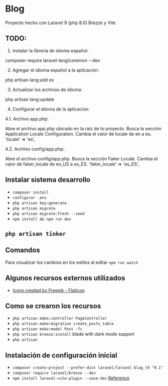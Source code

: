# Blog
Proyecto hecho con Laravel 9 (php 8.0) Brezze y Vite



## TODO:
1. Instalar la librería de idioma español:

composer require laravel-lang/common --dev

2. Agregar el idioma español a la aplicación:

php artisan lang:add es

3. Actualizar los archivos de idioma:

php artisan lang:update

4. Configurar el idioma de la aplicación:

4.1. Archivo app.php:

Abre el archivo app.php ubicado en la raíz de tu proyecto.
Busca la sección Application Locale Configuration.
Cambia el valor de locale de en a es.
'locale' => 'es',

4.2. Archivo config/app.php:

Abre el archivo config/app.php.
Busca la sección Faker Locale.
Cambia el valor de faker_locale de en_US a es_ES.
'faker_locale' => 'es_ES',



## Instalar sistema desarrollo

- ``` composer install ```
- ``` configurar .env ```
- ``` php artisan key:generate ```
- ``` php artisan migrate ```
- ``` php artisan migrate:fresh --seed ```
- ``` npm install && npm run dev ```



## __``` php artisan tinker ```__




## Comandos

Para visualizar los cambios en los estilos al editar ``` npm run watch ```





## Algunos recursos externos utilizados
- [Icons created by Freepik - Flaticon](https://www.flaticon.com/)


## Como se crearon los recursos
- ``` php artisan make:controller PageController ```
- ``` php artisan make:migration create_posts_table ```
- ``` php artisan make:model Post -fc  ```
- ``` php artisan breeze:install ```  blade with dark mode support
- ``` php artisan  ```



## Instalación de configuración inicial

- ``` composer create-project --prefer-dist laravel/laravel blog_l9 "9.1" ```
- ``` composer require laravel/breeze --dev ```
- ``` npm install laravel-vite-plugin --save-dev ```  [Reference](https://github.com/laravel/vite-plugin/blob/main/UPGRADE.md)


